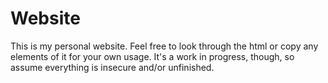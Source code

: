 # Website
This is my personal website. Feel free to look through the html or copy any elements of it for your own usage. It's a work in progress, though, so assume everything is insecure and/or unfinished.
